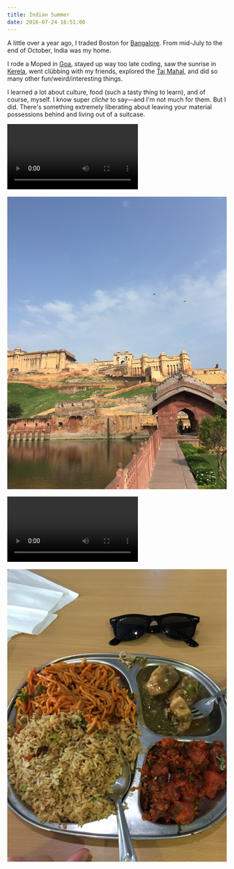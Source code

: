 ```yaml
---
title: Indian Summer
date: 2016-07-24 16:51:00
---
```


A little over a year ago, I traded Boston for [Bangalore](https://en.wikipedia.org/wiki/Bangalore). From mid-July to the end of October, India was my home.

I rode a Moped in [Goa](https://en.wikipedia.org/wiki/Goa), stayed up way too late coding, saw the sunrise in [Kerela](https://en.wikipedia.org/wiki/Kochi,_India), went clübbing with my friends, explored the [Taj Mahal](https://en.wikipedia.org/wiki/Taj_Mahal), and did so many other fun/weird/interesting things.

I learned a lot about culture, food (such a tasty thing to learn), and of course, myself. I know super *cliche* to say—and I'm not much for them. But I did. There's something extremely liberating about leaving your material possessions behind and living out of a suitcase.

<video controls>
  <source src="/blog/assets/2016/4/rain.m4v" type="video/mp4">
Your browser does not support the video tag.
</video>

![Amer Fort](/blog/assets/2016/4/fort.jpg)

<video controls>
  <source src="/blog/assets/2016/4/tuk.m4v" type="video/mp4">
Your browser does not support the video tag.
</video>

![Tasty food](/blog/assets/2016/4/food.jpg)
